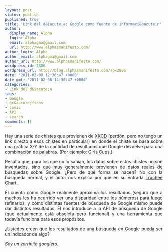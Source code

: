 ```yaml
---
layout: post
status: publish
published: true
title: 'Link del d&iacute;a: Google como fuente de informaci&oacute;n'
author:
  display_name: Alpha
  login: Alpha
  email: alphagma@gmail.com
  url: http://www.alphasmanifesto.com/
author_login: Alpha
author_email: alphagma@gmail.com
author_url: http://www.alphasmanifesto.com/
wordpress_id: 2806
wordpress_url: http://blog.alphasmanifesto.com/?p=2806
date: '2011-02-08 12:36:47 +0000'
date_gmt: '2011-02-08 14:36:47 +0000'
categories:
- Link del d&iacute;a
tags:
- Google
- gr&aacute;ficos
- comic
- API
- search
comments: []
---
```

<p style="text-align: justify;">Hay una serie de chistes que provienen de <a href="http://www.xkcd.com/">XKCD</a> (perd&oacute;n, pero no tengo un link directo a esos chistes en particular) en donde el chiste se basa sobre una gr&aacute;fica X-Y de la cantidad de resultados que Google devuelve para una combinaci&oacute;n de palabras. (Por ejemplo: <a href="http://xkcd.com/467/"><X> Girls <Y> Cups</a>.)</p>
<p style="text-align: justify;">Resulta que, para los que no lo sab&iacute;an, los datos sobre estos chistes no son inventados, sino que muy generalmente provienen de datos reales de b&uacute;squedas sobre Google. &iquest;Pero de qu&eacute; forma se hacen? No con la b&uacute;squeda normal, y el autor nos explica por qu&eacute; en su entrada <a href="http://blog.xkcd.com/2011/02/04/trochee-chart/">Trochee Chart</a>.</p>
<p style="text-align: justify;">&Eacute;l cuenta c&oacute;mo Google realmente aproxima los resultados (seguro que a muchos les ha ocurrido ver una disparidad entre los n&uacute;meros) para luego refinarlos, y c&oacute;mo distintas fuentes de b&uacute;squeda de Google mismo puede dar distintos resultados. &Eacute;l nos introduce a la API de b&uacute;squeda de Google (que actualmente est&aacute; obsoleta pero funcional) y una herramienta que todav&iacute;a funciona para esos prop&oacute;sitos.</p>
<p style="text-align: justify;">&iquest;Ustedes creen que los resultados de una b&uacute;squeda en Google pueda ser un indicador de algo?</p>
<p style="text-align: justify;"><em>Soy un zorrinito googlero.</em></p>
